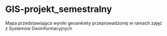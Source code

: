 # GIS-projekt_semestralny
Mapa przedstawiająca wyniki geoankiety przeprowadzonej w ramach zajęć z Systemów Geoinformacyjnych
